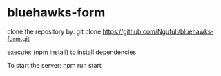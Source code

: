 # bluehawks-form

clone the repository by: git clone https://github.com/Ngufuli/bluehawks-form.git  

execute: (npm install) to install dependencies

To start the server: npm run start
